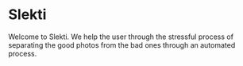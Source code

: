 # Slekti
Welcome to Slekti. We help the user through the stressful process of separating the good photos from the bad ones through an automated process.
